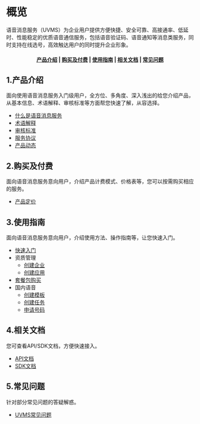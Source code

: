 <!--一下子提供一种思路，欢迎大家发挥 -->

# 概览
语音消息服务（UVMS）为企业用户提供方便快捷、安全可靠、高接通率、低延时、性能稳定的优质语音通信服务，包括语音验证码、语音通知等消息类服务，同时支持在线选号，高效触达用户的同时提升企业形象。


#### <center>[产品介绍](#_1产品介绍)   |   [购买及付费](#_2购买及付费)   |   [使用指南](#_3使用指南)   |   [相关文档](#_4相关文档)   |   [常见问题](#_5常见问题)</center>   

## 1.产品介绍

面向使用语音消息服务入门级用户，全方位、多角度、深入浅出的给您介绍产品，从基本信息、术语解释、审核标准等方面帮您快速了解，从容选择。

* [什么是语音消息服务](/uvms/introduction/definition.md)
* [术语解释](/uvms/introduction/term.md)
* [审核标准](/uvms/introduction/criteria.md)
* [服务协议](/uvms/introduction/agreement.md)
* [产品动态](/uvms/introduction/news.md)



## 2.购买及付费

面向语音消息服务意向用户，介绍产品计费模式、价格表等，您可以按需购买相应的服务。

* [产品定价](/uvms/price.md)



## 3.使用指南

面向语音消息服务意向用户，介绍使用方法、操作指南等，让您快速入门。

* [快速入门](/uvms/start.md)
* 资质管理
  * [创建企业](/uvms/guide/qualifications/enterprise.md)
  * [创建应用](/uvms/guide/qualifications/applications.md)
* [套餐包购买](/uvms/guide/package.md)
* 国内语音
  * [创建模板](/uvms/guide/domestic/template.md)
  * [创建任务](/uvms/guide/domestic/task.md)
  * [申请号码](/uvms/guide/domestic/number.md)



## 4.相关文档

您可查看API/SDK文档，方便快速接入。

* [API文档](https://docs.ucloud.cn/api/uvms-api/send_uvms_message)
* [SDK文档](链接)



## 5.常见问题

针对部分常见问题的答疑解惑。

* [UVMS常见问题](/uvms/questions.md)
